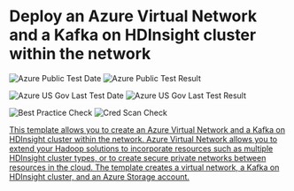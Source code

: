 # Deploy an Azure Virtual Network and a Kafka on HDInsight cluster within the network

![Azure Public Test Date](https://azurequickstartsservice.blob.core.windows.net/badges/101-hdinsight-kafka/PublicLastTestDate.svg)
![Azure Public Test Result](https://azurequickstartsservice.blob.core.windows.net/badges/101-hdinsight-kafka/PublicDeployment.svg)

![Azure US Gov Last Test Date](https://azurequickstartsservice.blob.core.windows.net/badges/101-hdinsight-kafka/FairfaxLastTestDate.svg)
![Azure US Gov Last Test Result](https://azurequickstartsservice.blob.core.windows.net/badges/101-hdinsight-kafka/FairfaxDeployment.svg)

![Best Practice Check](https://azurequickstartsservice.blob.core.windows.net/badges/101-hdinsight-kafka/BestPracticeResult.svg)
![Cred Scan Check](https://azurequickstartsservice.blob.core.windows.net/badges/101-hdinsight-kafka/CredScanResult.svg)

<a href="https://portal.azure.com/#create/Microsoft.Template/uri/https%3A%2F%2Fraw.githubusercontent.com%2FAzure%2Fazure-quickstart-templates%2Fmaster%2F101-hdinsight-kafka-vnet%2Fazuredeploy.json" target="_blank">
    

<a href="http://armviz.io/#/?load=https%3A%2F%2Fraw.githubusercontent.com%2FAzure%2Fazure-quickstart-templates%2Fmaster%2F101-hdinsight-kafka-vnet%2Fazuredeploy.json" target="_blank">

This template allows you to create an Azure Virtual Network and a Kafka on HDInsight cluster within the network. Azure Virtual Network allows you to extend your Hadoop solutions to incorporate resources such as multiple HDInsight cluster types, or to create secure private networks between resources in the cloud. The template creates a virtual network, a Kafka on HDInsight cluster, and an Azure Storage account.


